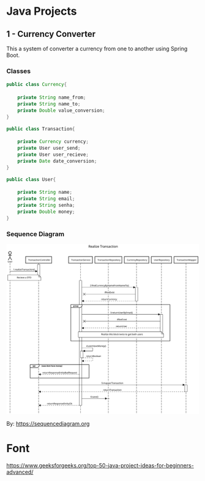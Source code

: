# Java Projects

## 1 - Currency Converter

This a system of converter a currency from one to another using Spring Boot.

### Classes


```java
public class Currency{
    
    private String name_from;
    private String name_to;
    private Double value_conversion;
}
```


```java
public class Transaction{
    
    private Currency currency;
    private User user_send; 
    private User user_recieve;  
    private Date date_conversion;
}
```


```java
public class User{
    
    private String name;
    private String email;
    private String senha;
    private Double money;
}
```

### Sequence Diagram

![seq-diagram-realize-transaction-v1.svg](assets%2Fseq-diagram-realize-transaction-v1.svg)

By: https://sequencediagram.org

# Font

https://www.geeksforgeeks.org/top-50-java-project-ideas-for-beginners-advanced/